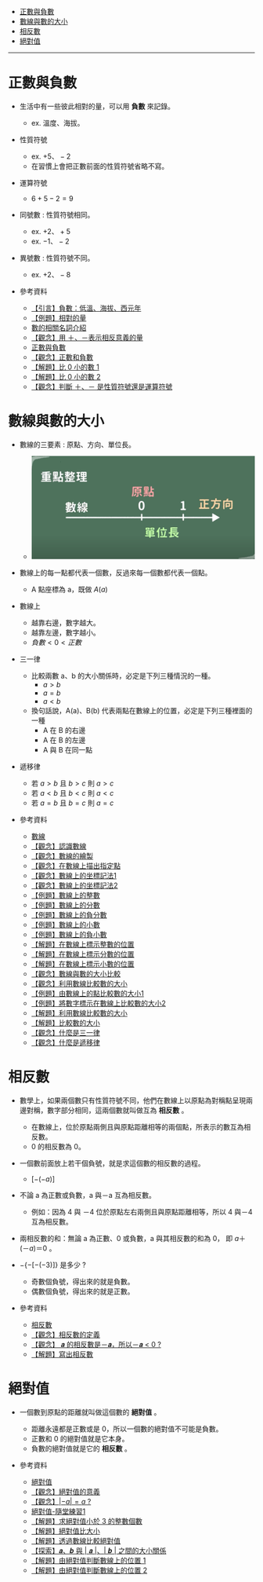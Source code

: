 * [正數與負數](#正數與負數)
* [數線與數的大小](#數線與數的大小)
* [相反數](#相反數)
* [絕對值](#絕對值)

---

# 正數與負數
- 生活中有一些彼此相對的量，可以用 **負數** 來記錄。
	- ex. 溫度、海拔。

- 性質符號
	- ex. $+5、-2$
	- 在習慣上會把正數前面的性質符號省略不寫。

- 運算符號
	- $6+5-2=9$

- 同號數 : 性質符號相同。
	- ex. $+2、+5$
	- ex. $-1、-2$

- 異號數 : 性質符號不同。
	- ex. $+2、-8$

- 參考資料
  - [【引言】負數：低溫、海拔、西元年](https://www.youtube.com/watch?v=wnRKym-jHjM "【引言】負數：低溫、海拔、西元年")
  - [【例題】相對的量](https://www.youtube.com/watch?v=0cLkXtc-Kkk "【例題】相對的量")
  - [數的相關名詞介紹](https://www.youtube.com/watch?v=pX7gEbHTrE0 "數的相關名詞介紹")
  - [【觀念】用 ＋、－表示相反意義的量](https://www.junyiacademy.org/course-compare/math-juni/math-7/j-m7a_tmp/j-m7a-c01/j-m7a-c01-1/v/KhKtFmVSTio "【觀念】用 ＋、－表示相反意義的量")
  - [正數與負數](https://www.youtube.com/watch?v=lJo3dp_C0Do "正數與負數")
  - [【觀念】正數和負數](https://www.junyiacademy.org/course-compare/math-juni/math-7/j-m7a_tmp/j-m7a-c01/j-m7a-c01-1/v/RdJgf32gOAU "【觀念】正數和負數")
  - [【解題】比 0 小的數 1](https://www.junyiacademy.org/course-compare/math-juni/math-7/j-m7a_tmp/j-m7a-c01/j-m7a-c01-1/v/JCV8aTnKVXo "【解題】比 0 小的數 1")
  - [【解題】比 0 小的數 2](https://www.junyiacademy.org/course-compare/math-juni/math-7/j-m7a_tmp/j-m7a-c01/j-m7a-c01-1/v/d2DxQrIm5Rs "【解題】比 0 小的數 2")
  - [【觀念】判斷 ＋、－ 是性質符號還是運算符號](https://www.junyiacademy.org/course-compare/math-juni/math-7/j-m7a_tmp/j-m7a-c01/j-m7a-c01-1/v/DWwsMdX1OJs "【觀念】判斷 ＋、－ 是性質符號還是運算符號")

# 數線與數的大小

- 數線的三要素 : 原點、方向、單位長。
  - ![數線的三要素-均一版](https://github.com/aquariusCCA/mathematics/blob/main/%E5%88%9D%E4%B8%80%E6%95%B8%E5%AD%B8/%E6%95%B4%E6%95%B8%E7%9A%84%E9%81%8B%E7%AE%97/images/%E6%95%B8%E7%B7%9A%E7%9A%84%E4%B8%89%E8%A6%81%E7%B4%A0-%E5%9D%87%E4%B8%80%E7%89%88.png?raw=true "數線的三要素-均一版")

- 數線上的每一點都代表一個數，反過來每一個數都代表一個點。
  - A 點座標為 a，既做 $A(a)$

- 數線上
	- 越靠右邊，數字越大。
	- 越靠左邊，數字越小。
	- $負數 < 0 < 正數$

- 三一律
  - 比較兩數 a、b 的大小關係時，必定是下列三種情況的一種。
    - $a > b$
    - $a = b$
    - $a < b$
  - 換句話說，A(a)、B(b) 代表兩點在數線上的位置，必定是下列三種裡面的一種
    - A 在 B 的右邊
    - A 在 B 的左邊
    - A 與 B 在同一點

- 遞移律
	- 若 $a > b$ 且 $b > c$ 則 $a > c$
	- 若 $a < b$ 且 $b < c$ 則 $a < c$
	- 若 $a = b$ 且 $b = c$ 則 $a = c$

- 參考資料
  - [數線](https://www.youtube.com/watch?v=e8bC186Ob2o "數線")
  - [【觀念】認識數線](https://www.junyiacademy.org/course-compare/math-juni/math-7/j-m7a_tmp/j-m7a-c01/j-m7a-c01-1/v/JvjA81AcOig "【觀念】認識數線")
  - [【觀念】數線的繪製](https://www.youtube.com/watch?v=j7AiiV9Bka8 "【觀念】數線的繪製")
  - [【觀念】在數線上描出指定點](https://www.junyiacademy.org/course-compare/math-juni/math-7/j-m7a_tmp/j-m7a-c01/j-m7a-c01-1/v/yQUHBKCd95I "【觀念】在數線上描出指定點")
  - [【觀念】數線上的坐標記法1](https://www.youtube.com/watch?v=Z_4bn7AfpHQ "【觀念】數線上的坐標記法1")
  - [【觀念】數線上的坐標記法2](https://www.youtube.com/watch?v=IkrJGohavTs "【觀念】數線上的坐標記法2")
  - [【例題】數線上的整數](https://www.youtube.com/watch?v=AfqDjU2kcwg "【例題】數線上的整數")
  - [【例題】數線上的分數](https://youtu.be/a6w5mMgPYCk "【例題】數線上的分數")
  - [【例題】數線上的負分數](https://www.youtube.com/watch?v=80SFGsR1c_s "【例題】數線上的負分數")
  - [【例題】數線上的小數](https://youtu.be/gIVHpDPyMyc "【例題】數線上的小數")
  - [【例題】數線上的負小數](https://www.youtube.com/watch?v=S0Ze1d3hsXY "【例題】數線上的負小數")
  - [【解題】在數線上標示整數的位置](https://www.junyiacademy.org/course-compare/math-juni/math-7/j-m7a_tmp/j-m7a-c01/j-m7a-c01-1/v/M3KXQmOHvug "【解題】在數線上標示整數的位置")
  - [【解題】在數線上標示分數的位置](https://www.junyiacademy.org/course-compare/math-juni/math-7/j-m7a_tmp/j-m7a-c01/j-m7a-c01-1/v/nN9ArJBWKdE "【解題】在數線上標示分數的位置")
  - [【解題】在數線上標示小數的位置](https://www.junyiacademy.org/course-compare/math-juni/math-7/j-m7a_tmp/j-m7a-c01/j-m7a-c01-1/v/al54oDto-3A "【解題】在數線上標示小數的位置")
  - [【觀念】數線與數的大小比較](https://youtu.be/u7TYJ91tsg0 "【觀念】數線與數的大小比較")
  - [【觀念】利用數線比較數的大小](https://www.junyiacademy.org/course-compare/math-juni/math-7/j-m7a_tmp/j-m7a-c01/j-m7a-c01-1/v/Jh_6rwsBiq8 "【觀念】利用數線比較數的大小")
  - [【例題】由數線上的點比較數的大小1](https://youtu.be/pgsozUy0EdM "【例題】由數線上的點比較數的大小1")
  - [【例題】將數字標示在數線上比較數的大小2](https://youtu.be/Crv3TmMRGsI "【例題】將數字標示在數線上比較數的大小2")
  - [【解題】利用數線比較數的大小](https://www.junyiacademy.org/course-compare/math-juni/math-7/j-m7a_tmp/j-m7a-c01/j-m7a-c01-1/v/xc_k3-Pi4dA "【解題】利用數線比較數的大小")
  - [【解題】比較數的大小](https://www.junyiacademy.org/course-compare/math-juni/math-7/j-m7a_tmp/j-m7a-c01/j-m7a-c01-1/v/nhxNHtudfAY "【解題】比較數的大小")
  - [【觀念】什麼是三一律](https://youtu.be/Ba6M5ubM0BY "【觀念】什麼是三一律")
  - [【觀念】什麼是遞移律](https://youtu.be/LWF7TCg33cM "【觀念】什麼是遞移律")


# 相反數


- 數學上，如果兩個數只有性質符號不同，他們在數線上以原點為對稱點呈現兩邊對稱，數字部分相同，這兩個數就叫做互為 **相反數** 。
  - 在數線上，位於原點兩側且與原點距離相等的兩個點，所表示的數互為相反數。 
  - 0 的相反數為 0。 

- 一個數前面放上若干個負號，就是求這個數的相反數的過程。
  - $[-(-a)]$

- 不論 a 為正數或負數，a 與－a 互為相反數。
  - 例如：因為 4 與 －4 位於原點左右兩側且與原點距離相等，所以 4 與－4 互為相反數。 

- 兩相反數的和：無論 a 為正數、0 或負數，a 與其相反數的和為 0， 即 $a＋(－a)＝0$ 。

- $- \{ -[-(-3)] \}$ 是多少 ?
	- 奇數個負號，得出來的就是負數。
	- 偶數個負號，得出來的就是正數。

- 參考資料
  - [相反數](https://youtu.be/QMQqy5CKMqQ "相反數")
  - [【觀念】相反數的定義](https://www.junyiacademy.org/course-compare/math-juni/math-7/j-m7a_tmp/j-m7a-c01/j-m7a-c01-1/v/U0k_jNJvZPE "【觀念】相反數的定義")
  - [【觀念】 𝒂 的相反數是－𝒂，所以－𝒂 < 0 ?](https://www.junyiacademy.org/course-compare/math-juni/math-7/j-m7a_tmp/j-m7a-c01/j-m7a-c01-1/v/gkw0P0nKtnM "【觀念】 𝒂 的相反數是－𝒂，所以－𝒂 < 0 ?")
  - [【解題】寫出相反數](https://www.junyiacademy.org/course-compare/math-juni/math-7/j-m7a_tmp/j-m7a-c01/j-m7a-c01-1/v/2BglYAl6mn0 "【解題】寫出相反數")

# 絕對值

- 一個數到原點的距離就叫做這個數的 **絕對值** 。
  - 距離永遠都是正數或是 0，所以一個數的絕對值不可能是負數。
  - 正數和 0 的絕對值就是它本身。
  - 負數的絕對值就是它的 **相反數** 。

- 參考資料
  - [絕對值](https://www.youtube.com/watch?v=iBMRF_HOwwY "絕對值")
  - [【觀念】絕對值的意義](https://www.junyiacademy.org/course-compare/math-juni/math-7/j-m7a_tmp/j-m7a-c01/j-m7a-c01-1/v/OjppIJRBt4Q "【觀念】絕對值的意義")
  - [【觀念】$|-a|= a$ ?](https://www.youtube.com/watch?v=w0Rq4Dcq9hQ "【觀念】$|-a|= a$ ?")
  - [絕對值-隨堂練習1](https://youtu.be/jL_b8nFvbwQ "絕對值-隨堂練習1")
  - [【解題】求絕對值小於 3 的整數個數](https://www.junyiacademy.org/course-compare/math-juni/math-7/j-m7a_tmp/j-m7a-c01/j-m7a-c01-1/v/T1UT8FIW75M "【解題】求絕對值小於 3 的整數個數")
  - [【解題】絕對值比大小](https://www.junyiacademy.org/course-compare/math-juni/math-7/j-m7a_tmp/j-m7a-c01/j-m7a-c01-1/v/rze3ctFNHAs "【解題】絕對值比大小")
  - [【解題】透過數線比較絕對值](https://www.junyiacademy.org/course-compare/math-juni/math-7/j-m7a_tmp/j-m7a-c01/j-m7a-c01-1/v/1h3tUYMfBUw "【解題】透過數線比較絕對值")
  - [【探索】𝒂、𝒃 與 | 𝒂 |、| 𝒃 | 之間的大小關係](https://www.junyiacademy.org/course-compare/math-juni/math-7/j-m7a_tmp/j-m7a-c01/j-m7a-c01-1/v/IYtUcd3GWBQ "【探索】𝒂、𝒃 與 | 𝒂 |、| 𝒃 | 之間的大小關係")
  - [【解題】由絕對值判斷數線上的位置 1](https://www.junyiacademy.org/course-compare/math-juni/math-7/j-m7a_tmp/j-m7a-c01/j-m7a-c01-1/v/wvB-zuj-wIU "【解題】由絕對值判斷數線上的位置 1")
  - [【解題】由絕對值判斷數線上的位置 2](https://www.junyiacademy.org/course-compare/math-juni/math-7/j-m7a_tmp/j-m7a-c01/j-m7a-c01-1/v/epALEEmJwoc "【解題】由絕對值判斷數線上的位置 2")